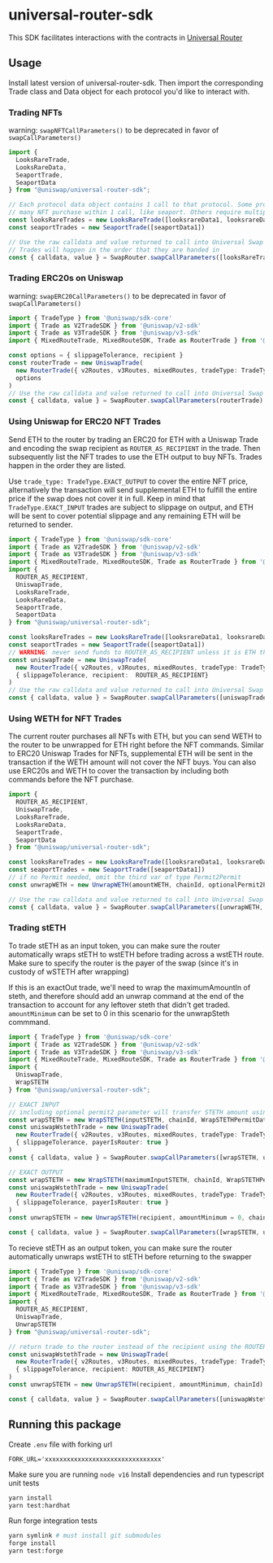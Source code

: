 # universal-router-sdk
This SDK facilitates interactions with the contracts in [Universal Router](https://github.com/Uniswap/universal-router)

## Usage
Install latest version of universal-router-sdk. Then import the corresponding Trade class and Data object for each protocol you'd like to interact with.

### Trading NFTs
warning: `swapNFTCallParameters()` to be deprecated in favor of `swapCallParameters()`
```typescript
import {
  LooksRareTrade,
  LooksRareData,
  SeaportTrade,
  SeaportData
} from "@uniswap/universal-router-sdk";

// Each protocol data object contains 1 call to that protocol. Some protocols can fit
// many NFT purchase within 1 call, like seaport. Others require multiple calls per NFT (like LooksRare).
const looksRareTrades = new LooksRareTrade([looksrareData1, looksrareData2])
const seaportTrades = new SeaportTrade([seaportData1])

// Use the raw calldata and value returned to call into Universal Swap Router contracts
// Trades will happen in the order that they are handed in
const { calldata, value } = SwapRouter.swapCallParameters([looksRareTrades, seaportTrades])
```

### Trading ERC20s on Uniswap
warning: `swapERC20CallParameters()` to be deprecated in favor of `swapCallParameters()`
```typescript
import { TradeType } from '@uniswap/sdk-core'
import { Trade as V2TradeSDK } from '@uniswap/v2-sdk'
import { Trade as V3TradeSDK } from '@uniswap/v3-sdk'
import { MixedRouteTrade, MixedRouteSDK, Trade as RouterTrade } from '@uniswap/router-sdk'

const options = { slippageTolerance, recipient }
const routerTrade = new UniswapTrade(
  new RouterTrade({ v2Routes, v3Routes, mixedRoutes, tradeType: TradeType.EXACT_INPUT },
  options
)
// Use the raw calldata and value returned to call into Universal Swap Router contracts
const { calldata, value } = SwapRouter.swapCallParameters(routerTrade)
```

### Using Uniswap for ERC20 NFT Trades
Send ETH to the router by trading an ERC20 for ETH with a Uniswap Trade and encoding the swap recipient as `ROUTER_AS_RECIPIENT` in the trade. Then subsequently list the NFT trades to use the ETH output to buy NFTs. Trades happen in the order they are listed.

Use `trade_type: TradeType.EXACT_OUTPUT` to cover the entire NFT price, alternatively the transaction will send supplemental ETH to fulfill the entire price if the swap does not cover it in full. Keep in mind that `TradeType.EXACT_INPUT` trades are subject to slippage on output, and ETH will be sent to cover potential slippage and any remaining ETH will be returned to sender.
```typescript
import { TradeType } from '@uniswap/sdk-core'
import { Trade as V2TradeSDK } from '@uniswap/v2-sdk'
import { Trade as V3TradeSDK } from '@uniswap/v3-sdk'
import { MixedRouteTrade, MixedRouteSDK, Trade as RouterTrade } from '@uniswap/router-sdk'
import {
  ROUTER_AS_RECIPIENT,
  UniswapTrade,
  LooksRareTrade,
  LooksRareData,
  SeaportTrade,
  SeaportData
} from "@uniswap/universal-router-sdk";

const looksRareTrades = new LooksRareTrade([looksrareData1, looksrareData2])
const seaportTrades = new SeaportTrade([seaportData1])
// WARNING: never send funds to ROUTER_AS_RECIPIENT unless it is ETH that will be used in NFT trades, otherwise funds are lost.
const uniswapTrade = new UniswapTrade(
  new RouterTrade({ v2Routes, v3Routes, mixedRoutes, tradeType: TradeType.EXACT_OUTPUT }),
  { slippageTolerance, recipient:  ROUTER_AS_RECIPIENT}
)
// Use the raw calldata and value returned to call into Universal Swap Router contracts
const { calldata, value } = SwapRouter.swapCallParameters([uniswapTrade, seaportTrades, looksRareTrades])
```

### Using WETH for NFT Trades
The current router purchases all NFTs with ETH, but you can send WETH to the router to be unwrapped for ETH right before the NFT commands. Similar to ERC20 Uniswap Trades for NFTs, supplemental ETH will be sent in the transaction if the WETH amount will not cover the NFT buys. You can also use ERC20s and WETH to cover the transaction by including both commands before the NFT purchase.

```typescript
import {
  ROUTER_AS_RECIPIENT,
  UniswapTrade,
  LooksRareTrade,
  LooksRareData,
  SeaportTrade,
  SeaportData
} from "@uniswap/universal-router-sdk";

const looksRareTrades = new LooksRareTrade([looksrareData1, looksrareData2])
const seaportTrades = new SeaportTrade([seaportData1])
// if no Permit needed, omit the third var of type Permit2Permit
const unwrapWETH = new UnwrapWETH(amountWETH, chainId, optionalPermit2Params)

// Use the raw calldata and value returned to call into Universal Swap Router contracts
const { calldata, value } = SwapRouter.swapCallParameters([unwrapWETH, seaportTrades, looksRareTrades])
```

### Trading stETH
To trade stETH as an input token, you can make sure the router automatically wraps stETH to wstETH before trading across a wstETH route. Make sure to specify the router is the payer of the swap (since it's in custody of wSTETH after wrapping)

If this is an exactOut trade, we'll need to wrap the maximumAmountIn of steth, and therefore should add an unwrap command at the end of the transaction to account for any leftover steth that didn't get traded. `amountMinimum` can be set to 0 in this scenario for the unwrapSteth commmand.
```typescript
import { TradeType } from '@uniswap/sdk-core'
import { Trade as V2TradeSDK } from '@uniswap/v2-sdk'
import { Trade as V3TradeSDK } from '@uniswap/v3-sdk'
import { MixedRouteTrade, MixedRouteSDK, Trade as RouterTrade } from '@uniswap/router-sdk'
import {
  UniswapTrade,
  WrapSTETH
} from "@uniswap/universal-router-sdk";

// EXACT INPUT
// including optional permit2 parameter will transfer STETH amount using permit2
const wrapSTETH = new WrapSTETH(inputSTETH, chainId, WrapSTETHPermitData?, wrapAmountOtherThanContractBalance?)
const uniswapWstethTrade = new UniswapTrade(
  new RouterTrade({ v2Routes, v3Routes, mixedRoutes, tradeType: TradeType.EXACT_INPUT }),
  { slippageTolerance, payerIsRouter: true }
)
const { calldata, value } = SwapRouter.swapCallParameters([wrapSTETH, uniswapWstethTrade])

// EXACT OUTPUT
const wrapSTETH = new WrapSTETH(maximumInputSTETH, chainId, WrapSTETHPermitData?, wrapAmountOtherThanContractBalance?)
const uniswapWstethTrade = new UniswapTrade(
  new RouterTrade({ v2Routes, v3Routes, mixedRoutes, tradeType: TradeType.EXACT_OUTPUT }),
  { slippageTolerance, payerIsRouter: true }
)
const unwrapSTETH = new UnwrapSTETH(recipient, amountMinimum = 0, chainId)

const { calldata, value } = SwapRouter.swapCallParameters([wrapSTETH, uniswapWstethTrade, unwrapSTETH])

```

To recieve stETH as an output token, you can make sure the router automatically unwraps wstETH to stETH before returning to the swapper
```typescript
import { TradeType } from '@uniswap/sdk-core'
import { Trade as V2TradeSDK } from '@uniswap/v2-sdk'
import { Trade as V3TradeSDK } from '@uniswap/v3-sdk'
import { MixedRouteTrade, MixedRouteSDK, Trade as RouterTrade } from '@uniswap/router-sdk'
import {
  ROUTER_AS_RECIPIENT,
  UniswapTrade,
  UnwrapSTETH
} from "@uniswap/universal-router-sdk";

// return trade to the router instead of the recipient using the ROUTER_AS_RECIPIENT constant so that the router may custody tokens to unwrap
const uniswapWstethTrade = new UniswapTrade(
  new RouterTrade({ v2Routes, v3Routes, mixedRoutes, tradeType: TradeType.EXACT_INPUT }),
  { slippageTolerance, recipient: ROUTER_AS_RECIPIENT}
)
const unwrapSTETH = new UnwrapSTETH(recipient, amountMinimum, chainId)

const { calldata, value } = SwapRouter.swapCallParameters([uniswapWstethTrade, unwrapSTETH])
```


## Running this package
Create `.env` file with forking url

```
FORK_URL='xxxxxxxxxxxxxxxxxxxxxxxxxxxxxxxx'
```

Make sure you are running `node v16`
Install dependencies and run typescript unit tests
```bash
yarn install
yarn test:hardhat
```

Run forge integration tests
```bash
yarn symlink # must install git submodules
forge install
yarn test:forge
```
